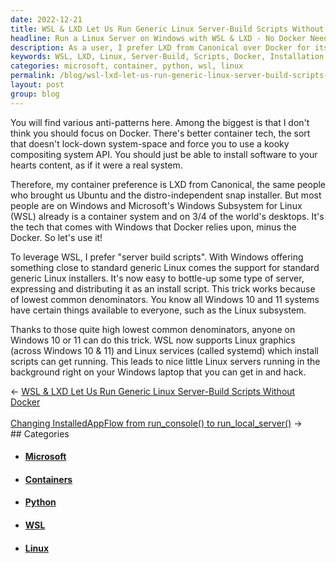 ```yaml
---
date: 2022-12-21
title: WSL & LXD Let Us Run Generic Linux Server-Build Scripts Without Docker
headline: Run a Linux Server on Windows with WSL & LXD - No Docker Needed!
description: As a user, I prefer LXD from Canonical over Docker for its ease of installation without a complex API. Additionally, Windows Subsystem for Linux (WSL) provides a container system that can be used to create 'server build scripts' to install a Linux server on Windows 10 or 11. With this, I can have a Linux server running in the background on my laptop. Read more to learn how to set up your own Linux server on Windows.
keywords: WSL, LXD, Linux, Server-Build, Scripts, Docker, Installation, Complex API, Windows, Container System, Server, Laptop, Software, Compositing System, Leverage, Scripts, Install
categories: microsoft, container, python, wsl, linux
permalink: /blog/wsl-lxd-let-us-run-generic-linux-server-build-scripts-without-docker/
layout: post
group: blog
---
```



You will find various anti-patterns here. Among the biggest is that I don't
think you should focus on Docker. There's better container tech, the sort that
doesn't lock-down system-space and force you to use a kooky compositing system
API. You should just be able to install software to your hearts content, as if
it were a real system.

Therefore, my container preference is LXD from Canonical, the same people who
brought us Ubuntu and the distro-independent snap installer. But most people
are on Windows and Microsoft's Windows Subsystem for Linux (WSL) already is a
container system and on 3/4 of the world's desktops. It's the tech that comes
with Windows that Docker relies upon, minus the Docker. So let's use it!

To leverage WSL, I prefer "server build scripts". With Windows offering
something close to standard generic Linux comes the support for standard
generic Linux installers. It's now easy to bottle-up some type of server,
expressing and distributing it as an install script. This trick works because
of lowest common denominators. You know all Windows 10 and 11 systems have
certain things available to everyone, such as the Linux subsystem.

Thanks to those quite high lowest common denominators, anyone on Windows 10 or
11 can do this trick. WSL now supports Linux graphics (across Windows 10 & 11)
and Linux services (called systemd) which install scripts can get running. This
leads to nice little Linux servers running in the background right on your
Windows laptop that you can get in and hack.


<div class="arrow-links"><div class="post-nav-prev"><span class="arrow">&larr;&nbsp;</span><a href="/blog/wsl-lxd-let-us-run-generic-linux-server-build-scripts-without-docker/">WSL & LXD Let Us Run Generic Linux Server-Build Scripts Without Docker</a></div> &nbsp; <div class="post-nav-next"><a href="/blog/changing-installedappflow-from-run-console-to-run-local-server/">Changing InstalledAppFlow from run_console() to run_local_server()</a><span class="arrow">&nbsp;&rarr;</span></div></div>
## Categories

<ul>
<li><h4><a href='/microsoft/'>Microsoft</a></h4></li>
<li><h4><a href='/container/'>Containers</a></h4></li>
<li><h4><a href='/python/'>Python</a></h4></li>
<li><h4><a href='/wsl/'>WSL</a></h4></li>
<li><h4><a href='/linux/'>Linux</a></h4></li></ul>